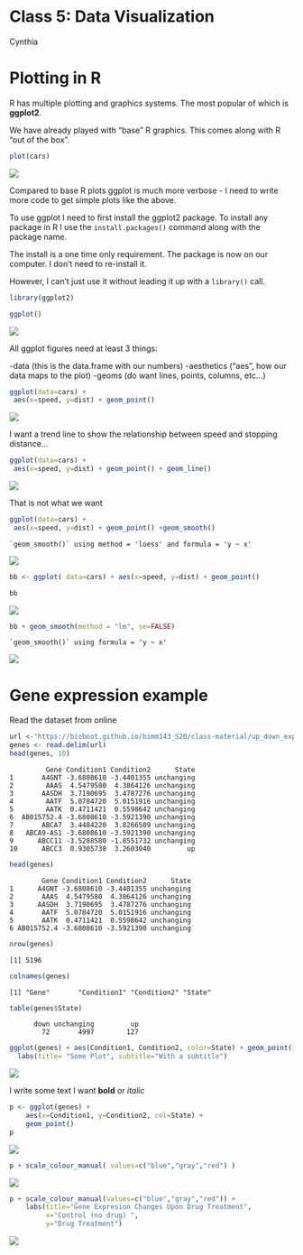 Class 5: Data Visualization
================
Cynthia

# Plotting in R

R has multiple plotting and graphics systems. The most popular of which
is **ggplot2**.

We have already played with “base” R graphics. This comes along with R
“out of the box”.

``` r
plot(cars)
```

![](class05_files/figure-commonmark/unnamed-chunk-1-1.png)

Compared to base R plots ggplot is much more verbose - I need to write
more code to get simple plots like the above.

To use ggplot I need to first install the ggplot2 package. To install
any package in R I use the `install.packages()` command along with the
package name.

The install is a one time only requirement. The package is now on our
computer. I don’t need to re-install it.

However, I can’t just use it without leading it up with a `library()`
call.

``` r
library(ggplot2)
```

``` r
ggplot()
```

![](class05_files/figure-commonmark/unnamed-chunk-3-1.png)

All ggplot figures need at least 3 things:

-data (this is the data.frame with our numbers) -aesthetics (“aes”, how
our data maps to the plot) -geoms (do want lines, points, columns, etc…)

``` r
ggplot(data=cars) +
 aes(x=speed, y=dist) + geom_point() 
```

![](class05_files/figure-commonmark/unnamed-chunk-4-1.png)

I want a trend line to show the relationship between speed and stopping
distance…

``` r
ggplot(data=cars) +
 aes(x=speed, y=dist) + geom_point() + geom_line()
```

![](class05_files/figure-commonmark/unnamed-chunk-5-1.png)

That is not what we want

``` r
ggplot(data=cars) +
 aes(x=speed, y=dist) + geom_point() +geom_smooth() 
```

    `geom_smooth()` using method = 'loess' and formula = 'y ~ x'

![](class05_files/figure-commonmark/unnamed-chunk-6-1.png)

``` r
bb <- ggplot( data=cars) + aes(x=speed, y=dist) + geom_point()

bb
```

![](class05_files/figure-commonmark/unnamed-chunk-7-1.png)

``` r
bb + geom_smooth(method = "lm", se=FALSE)
```

    `geom_smooth()` using formula = 'y ~ x'

![](class05_files/figure-commonmark/unnamed-chunk-8-1.png)

# Gene expression example

Read the dataset from online

``` r
url <-"https://bioboot.github.io/bimm143_S20/class-material/up_down_expression.txt"
genes <- read.delim(url)
head(genes, 10)
```

             Gene Condition1 Condition2      State
    1       A4GNT -3.6808610 -3.4401355 unchanging
    2        AAAS  4.5479580  4.3864126 unchanging
    3       AASDH  3.7190695  3.4787276 unchanging
    4        AATF  5.0784720  5.0151916 unchanging
    5        AATK  0.4711421  0.5598642 unchanging
    6  AB015752.4 -3.6808610 -3.5921390 unchanging
    7       ABCA7  3.4484220  3.8266509 unchanging
    8   ABCA9-AS1 -3.6808610 -3.5921390 unchanging
    9      ABCC11 -3.5288580 -1.8551732 unchanging
    10      ABCC3  0.9305738  3.2603040         up

``` r
head(genes)
```

            Gene Condition1 Condition2      State
    1      A4GNT -3.6808610 -3.4401355 unchanging
    2       AAAS  4.5479580  4.3864126 unchanging
    3      AASDH  3.7190695  3.4787276 unchanging
    4       AATF  5.0784720  5.0151916 unchanging
    5       AATK  0.4711421  0.5598642 unchanging
    6 AB015752.4 -3.6808610 -3.5921390 unchanging

``` r
nrow(genes)
```

    [1] 5196

``` r
colnames(genes)
```

    [1] "Gene"       "Condition1" "Condition2" "State"     

``` r
table(genes$State)
```


          down unchanging         up 
            72       4997        127 

``` r
ggplot(genes) + aes(Condition1, Condition2, color=State) + geom_point() + 
  labs(title= "Some Plot", subtitle="With a subtitle")
```

![](class05_files/figure-commonmark/unnamed-chunk-14-1.png)

I write some text I want **bold** or *italic*

``` r
p <- ggplot(genes) + 
    aes(x=Condition1, y=Condition2, col=State) +
    geom_point()
p
```

![](class05_files/figure-commonmark/unnamed-chunk-15-1.png)

``` r
p + scale_colour_manual( values=c("blue","gray","red") )
```

![](class05_files/figure-commonmark/unnamed-chunk-16-1.png)

``` r
p + scale_colour_manual(values=c("blue","gray","red")) +
    labs(title="Gene Expresion Changes Upon Drug Treatment",
         x="Control (no drug) ",
         y="Drug Treatment")
```

![](class05_files/figure-commonmark/unnamed-chunk-17-1.png)
